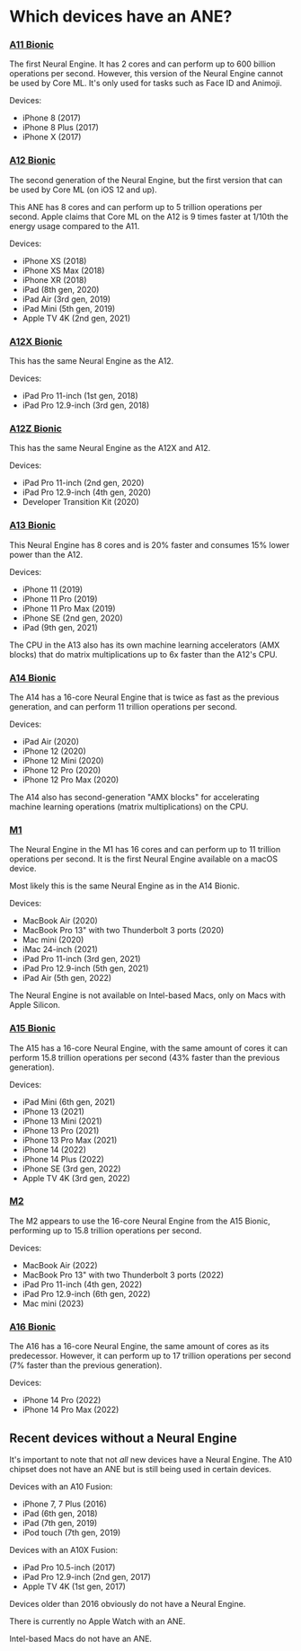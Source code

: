 # Which devices have an ANE?

### [A11 Bionic](https://en.wikipedia.org/wiki/Apple_A11)

The first Neural Engine. It has 2 cores and can perform up to 600 billion operations per second. However, this version of the Neural Engine cannot be used by Core ML. It's only used for tasks such as Face ID and Animoji. 

Devices: 

- iPhone 8 (2017)
- iPhone 8 Plus (2017)
- iPhone X (2017)

### [A12 Bionic](https://en.wikipedia.org/wiki/Apple_A12)

The second generation of the Neural Engine, but the first version that can be used by Core ML (on iOS 12 and up).

This ANE has 8 cores and can perform up to 5 trillion operations per second. Apple claims that Core ML on the A12 is 9 times faster at 1/10th the energy usage compared to the A11.

Devices: 

- iPhone XS (2018)
- iPhone XS Max (2018)
- iPhone XR (2018)
- iPad (8th gen, 2020)
- iPad Air (3rd gen, 2019)
- iPad Mini (5th gen, 2019)
- Apple TV 4K (2nd gen, 2021)

### [A12X Bionic](https://en.wikipedia.org/wiki/Apple_A12X)

This has the same Neural Engine as the A12. 

Devices: 

- iPad Pro 11-inch (1st gen, 2018)
- iPad Pro 12.9-inch (3rd gen, 2018)

### [A12Z Bionic](https://en.wikipedia.org/wiki/Apple_A12Z)

This has the same Neural Engine as the A12X and A12. 

Devices: 

- iPad Pro 11-inch (2nd gen, 2020)
- iPad Pro 12.9-inch (4th gen, 2020)
- Developer Transition Kit (2020)

### [A13 Bionic](https://en.wikipedia.org/wiki/Apple_A13)

This Neural Engine has 8 cores and is 20% faster and consumes 15% lower power than the A12.

Devices: 

- iPhone 11 (2019)
- iPhone 11 Pro (2019)
- iPhone 11 Pro Max (2019)
- iPhone SE (2nd gen, 2020)
- iPad (9th gen, 2021)

The CPU in the A13 also has its own machine learning accelerators (AMX blocks) that do matrix multiplications up to 6x faster than the A12's CPU.

### [A14 Bionic](https://en.wikipedia.org/wiki/Apple_A14)

The A14 has a 16-core Neural Engine that is twice as fast as the previous generation, and can perform 11 trillion operations per second.

Devices: 

- iPad Air (2020)
- iPhone 12 (2020)
- iPhone 12 Mini (2020)
- iPhone 12 Pro (2020)
- iPhone 12 Pro Max (2020)

The A14 also has second-generation "AMX blocks" for accelerating machine learning operations (matrix multiplications) on the CPU.

### [M1](https://en.wikipedia.org/wiki/Apple_M1)

The Neural Engine in the M1 has 16 cores and can perform up to 11 trillion operations per second. It is the first Neural Engine available on a macOS device.

Most likely this is the same Neural Engine as in the A14 Bionic.

Devices: 

- MacBook Air (2020)
- MacBook Pro 13" with two Thunderbolt 3 ports (2020)
- Mac mini (2020)
- iMac 24-inch (2021)
- iPad Pro 11-inch (3rd gen, 2021)
- iPad Pro 12.9-inch (5th gen, 2021)
- iPad Air (5th gen, 2022)

The Neural Engine is not available on Intel-based Macs, only on Macs with Apple Silicon.

### [A15 Bionic](https://en.wikipedia.org/wiki/Apple_A15)

The A15 has a 16-core Neural Engine, with the same amount of cores it can perform 15.8 trillion operations per second (43% faster than the previous generation). 

Devices: 

- iPad Mini (6th gen, 2021)
- iPhone 13 (2021)
- iPhone 13 Mini (2021)
- iPhone 13 Pro (2021)
- iPhone 13 Pro Max (2021)
- iPhone 14 (2022)
- iPhone 14 Plus (2022)
- iPhone SE (3rd gen, 2022)
- Apple TV 4K (3rd gen, 2022)

### [M2](https://en.wikipedia.org/wiki/Apple_silicon#Apple_M2)

The M2 appears to use the 16-core Neural Engine from the A15 Bionic, performing up to 15.8 trillion operations per second.

Devices:

- MacBook Air (2022)
- MacBook Pro 13" with two Thunderbolt 3 ports (2022)
- iPad Pro 11-inch (4th gen, 2022)
- iPad Pro 12.9-inch (6th gen, 2022)
- Mac mini (2023)

### [A16 Bionic](https://en.wikipedia.org/wiki/Apple_A16)

The A16 has a 16-core Neural Engine, the same amount of cores as its predecessor. However, it can perform up to 17 trillion operations per second (7% faster than the previous generation). 

Devices:

- iPhone 14 Pro (2022)
- iPhone 14 Pro Max (2022)

## Recent devices without a Neural Engine

It's important to note that not *all* new devices have a Neural Engine. The A10 chipset does not have an ANE but is still being used in certain devices.

Devices with an A10 Fusion:

- iPhone 7, 7 Plus (2016)
- iPad (6th gen, 2018)
- iPad (7th gen, 2019)
- iPod touch (7th gen, 2019)

Devices with an A10X Fusion:

- iPad Pro 10.5-inch (2017)
- iPad Pro 12.9-inch (2nd gen, 2017)
- Apple TV 4K (1st gen, 2017)

Devices older than 2016 obviously do not have a Neural Engine.

There is currently no Apple Watch with an ANE.

Intel-based Macs do not have an ANE.
